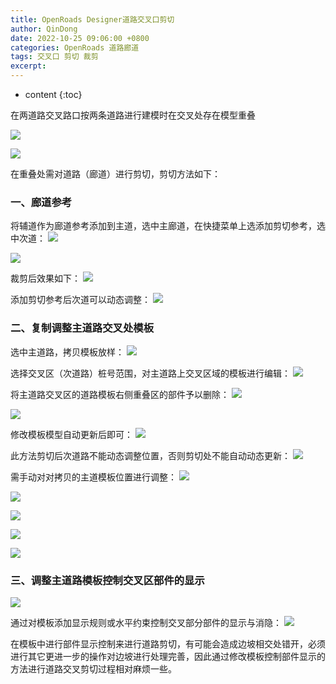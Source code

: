 ```yaml
---
title: OpenRoads Designer道路交叉口剪切
author: QinDong
date: 2022-10-25 09:06:00 +0800
categories: OpenRoads 道路廊道
tags: 交叉口 剪切 裁剪
excerpt: 
---
```

* content
{:toc}

在两道路交叉路口按两条道路进行建模时在交叉处存在模型重叠

![](/img/2022/2022-10-25-09-09-17.png)

![](/img/2022/2022-10-25-09-09-36.png)


在重叠处需对道路（廊道）进行剪切，剪切方法如下：

### 一、廊道参考
将辅道作为廊道参考添加到主道，选中主廊道，在快捷菜单上选添加剪切参考，选中次道：
![](/img/2022/2022-10-25-09-11-25.png)

![](/img/2022/2022-10-25-09-16-05.png)

裁剪后效果如下：
![](/img/2022/2022-10-25-09-17-20.png)

添加剪切参考后次道可以动态调整：
![](/img/2022/2022-10-25-09-18-33.png)

### 二、复制调整主道路交叉处模板
选中主道路，拷贝模板放样：
![](/img/2022/2022-10-25-09-31-22.png)

选择交叉区（次道路）桩号范围，对主道路上交叉区域的模板进行编辑：
![](/img/2022/2022-10-25-09-33-14.png)

将主道路交叉区的道路模板右侧重叠区的部件予以删除：
![](/img/2022/2022-10-25-09-34-19.png)

![](/img/2022/2022-10-25-09-34-59.png)

修改模板模型自动更新后即可：
![](/img/2022/2022-10-25-09-35-51.png)

此方法剪切后次道路不能动态调整位置，否则剪切处不能自动动态更新：
![](/img/2022/2022-10-25-09-37-12.png)

需手动对对拷贝的主道模板位置进行调整：
![](/img/2022/2022-10-25-09-38-02.png)

![](/img/2022/2022-10-25-09-38-48.png)

![](/img/2022/2022-10-25-09-39-17.png)

![](/img/2022/2022-10-25-09-39-42.png)

![](/img/2022/2022-10-25-09-40-09.png)

### 三、调整主道路模板控制交叉区部件的显示
![](/img/2022/2022-10-25-09-41-32.png)

通过对模板添加显示规则或水平约束控制交叉部分部件的显示与消隐：
![](/img/2022/2022-10-25-09-44-56.png)

在模板中进行部件显示控制来进行道路剪切，有可能会造成边坡相交处错开，必须进行其它更进一步的操作对边坡进行处理完善，因此通过修改模板控制部件显示的方法进行道路交叉剪切过程相对麻烦一些。